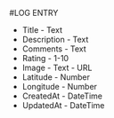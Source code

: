#LOG ENTRY

* Title - Text
* Description - Text
* Comments - Text
* Rating - 1-10
* Image - Text - URL
* Latitude - Number
* Longitude - Number
* CreatedAt - DateTime
* UpdatedAt - DateTime